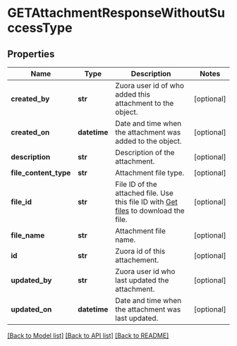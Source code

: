 # GETAttachmentResponseWithoutSuccessType

## Properties
Name | Type | Description | Notes
------------ | ------------- | ------------- | -------------
**created_by** | **str** | Zuora user id of who added this attachment to the object.  | [optional] 
**created_on** | **datetime** | Date and time when the attachment was added to the object.  | [optional] 
**description** | **str** | Description of the attachment.  | [optional] 
**file_content_type** | **str** | Attachment file type.  | [optional] 
**file_id** | **str** | File ID of the attached file. Use this file ID with [Get files](https://www.zuora.com/developer/api-reference/#operation/GET_Files) to download the file.  | [optional] 
**file_name** | **str** | Attachment file name.  | [optional] 
**id** | **str** | Zuora id of this attachement.  | [optional] 
**updated_by** | **str** | Zuora user id who last updated the attachment.  | [optional] 
**updated_on** | **datetime** | Date and time when the attachment was last updated.  | [optional] 

[[Back to Model list]](../README.md#documentation-for-models) [[Back to API list]](../README.md#documentation-for-api-endpoints) [[Back to README]](../README.md)


